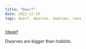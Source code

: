 ```yaml
---
title: "Dwarf"
date: 2022-12-19
tags: dwarf, dwarves, dwarven, race
---
```


[!dwarf](dwarf.jpeg)

Dwarves are bigger than hobbits.
